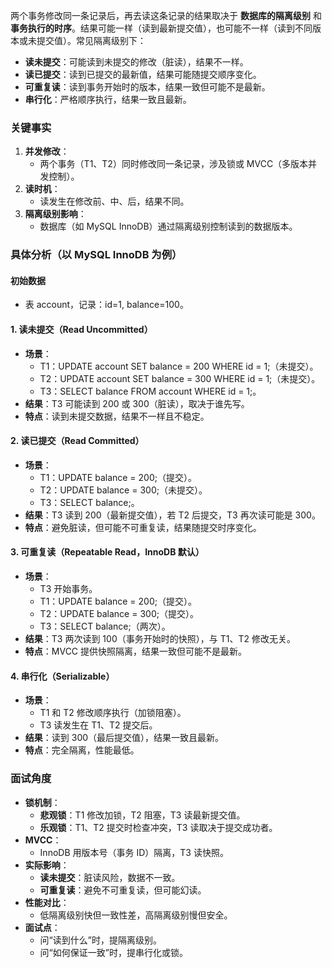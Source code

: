 
两个事务修改同一条记录后，再去读这条记录的结果取决于 **数据库的隔离级别** 和 **事务执行的时序**。结果可能一样（读到最新提交值），也可能不一样（读到不同版本或未提交值）。常见隔离级别下：

- **读未提交**：可能读到未提交的修改（脏读），结果不一样。
- **读已提交**：读到已提交的最新值，结果可能随提交顺序变化。
- **可重复读**：读到事务开始时的版本，结果一致但可能不是最新。
- **串行化**：严格顺序执行，结果一致且最新。

### 关键事实

1. **并发修改**：
    - 两个事务（T1、T2）同时修改同一条记录，涉及锁或 MVCC（多版本并发控制）。
2. **读时机**：
    - 读发生在修改前、中、后，结果不同。
3. **隔离级别影响**：
    - 数据库（如 MySQL InnoDB）通过隔离级别控制读到的数据版本。

### 具体分析（以 MySQL InnoDB 为例）

#### 初始数据

- 表 account，记录：id=1, balance=100。

#### 1. 读未提交（Read Uncommitted）

- **场景**：
    - T1：UPDATE account SET balance = 200 WHERE id = 1;（未提交）。
    - T2：UPDATE account SET balance = 300 WHERE id = 1;（未提交）。
    - T3：SELECT balance FROM account WHERE id = 1;。
- **结果**：T3 可能读到 200 或 300（脏读），取决于谁先写。
- **特点**：读到未提交数据，结果不一样且不稳定。

#### 2. 读已提交（Read Committed）

- **场景**：
    - T1：UPDATE balance = 200;（提交）。
    - T2：UPDATE balance = 300;（未提交）。
    - T3：SELECT balance;。
- **结果**：T3 读到 200（最新提交值），若 T2 后提交，T3 再次读可能是 300。
- **特点**：避免脏读，但可能不可重复读，结果随提交时序变化。

#### 3. 可重复读（Repeatable Read，InnoDB 默认）

- **场景**：
    - T3 开始事务。
    - T1：UPDATE balance = 200;（提交）。
    - T2：UPDATE balance = 300;（提交）。
    - T3：SELECT balance;（两次）。
- **结果**：T3 两次读到 100（事务开始时的快照），与 T1、T2 修改无关。
- **特点**：MVCC 提供快照隔离，结果一致但可能不是最新。

#### 4. 串行化（Serializable）

- **场景**：
    - T1 和 T2 修改顺序执行（加锁阻塞）。
    - T3 读发生在 T1、T2 提交后。
- **结果**：读到 300（最后提交值），结果一致且最新。
- **特点**：完全隔离，性能最低。

### 面试角度

- **锁机制**：
    - **悲观锁**：T1 修改加锁，T2 阻塞，T3 读最新提交值。
    - **乐观锁**：T1、T2 提交时检查冲突，T3 读取决于提交成功者。
- **MVCC**：
    - InnoDB 用版本号（事务 ID）隔离，T3 读快照。
- **实际影响**：
    - **读未提交**：脏读风险，数据不一致。
    - **可重复读**：避免不可重复读，但可能幻读。
- **性能对比**：
    - 低隔离级别快但一致性差，高隔离级别慢但安全。
- **面试点**：
    - 问“读到什么”时，提隔离级别。
    - 问“如何保证一致”时，提串行化或锁。

